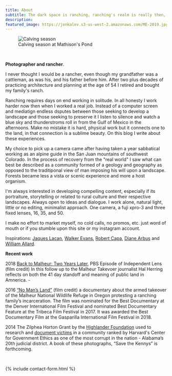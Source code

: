 ```yaml
---
title: About
subtitle: The dark space is ranching, ranching's realm is really then, definable as where most people are absent.
description:
featured_image: https://jonkalev.s3-us-west-2.amazonaws.com/ME-2019.jpg
---
```


<figure>
<img src="https://jonkalev.s3-us-west-2.amazonaws.com/ME-2019.jpg" alt="Calving season">
  <figcaption> Calving season at Mathison's Pond</figcaption>
  </figure>
<br  />

<p> <strong>Photographer and rancher</strong>.
  <p>
    I never thought I would be a rancher, even though my grandfather was a cattleman, as was his, and his father before him.  
    After two plus decades of practicing architecture and planning at the age of 54 I retired and bought my family's ranch.  <p>
    Ranching requires days on end working in solitude. In all honesty I work harder now then when I worked a real job. Instead of a computer screen and mediatign endless dsputes between those seeking to develop a landscape and those seeking to preserve it I listen to silence and watch a blue sky and thunderstroms roll in from the Gulf of Mexico in the afternoons.
    Make no mistake it is hard, physical work but it connects one to the land, in that connection is a sublime beauty. On this blog I write about these experiences.
      
      
  My choice to pick up a camera came after having taken a year sabbatical working as an alpine guide in the San Juan mountains of southwest Colorado. In the process of recovery from the "real world" I saw what can best be described as a community formed of a geology and geography as opposed to the traditiponal view of man imposing his will upon a landscape. Forests became less a vista or scenic experience and more a host organism.
<p>
  I'm always interested in developing compelling content, especially if its portraiture, storytelling or related to rural culture and their respective landscapes. Always open to ideas and dialogue. I work alone, natural light, little or no editing, minimalist approach. One camera, a fuji xpro-3 and three fixed lenses, 16, 35, and 50.
  
  I make no effort to market myself, no cold calls, no promos, etc. just word of mouth or if you stumble upon this site or my instagram account.


<p>Inspirations:  <a href="https://en.wikipedia.org/wiki/Jacques_Lacan">Jaques Lacan</a>,  <a href="https://en.wikipedia.org/wiki/Walker_Evans">Walker Evans</a>,  <a href="https://en.wikipedia.org/wiki/Robert_Capa">Robert Capa</a>, <a href="https://en.wikipedia.org/wiki/Diane_Arbus">Diane Arbus</a> and <a href="https://www.williamalbertallard.com/">William Allard</a>. 

  <br  />

<p>
<strong>Recent work</strong>
  <p> 2018 <a href="http://www.pbs.org/independentlens/videos/back-to-malheur-two-years-later/">Back to Malheur: Two Years Later</a>, PBS Episode of Independent Lens (film credit) In this follow up to the Malheur Takevoer journalist Hal Herring reflects on both the 41 day standoff and meaning of public land in Amnerica.
  -
  <p>2016 <a href="https://www.pbs.org/video/no-mans-land-trailer-yuftvd/">“No Man’s Land”</a> (film credit) a documentary about the armed takeover of the Malheur National Wildlife Refuge in Oregon protesting a ranching family’s incarceration. The film was nominated for the Best Documentary at the Denver International Film Festival and nominated Best Documentary Feature at the Tribeca Film Festival in 2017. It was awarded the Best Documentary Film at the Gasparilla International Film Festival in 2018. 
    
<p>2014 The Zilphea Horton Grant by the <a href="https://www.highlandercenter.org">Highlander Foundation</a> used to research and <a href="https://medium.com/@jonbcarroll/leaked-documents-reveal-dothan-police-department-alleged-to-have-planted-drugs-f89109dc196e"> document victims</a> in a community ranked by Harvard's Center for Government Ethics as one of the most corrupt in the nation - Alabama’s 20th judicial district. A book of these photographs, “Save the Kennys” is forthcoming.
<p>

 <p>




  <br  />
<p>

{% include contact-form.html %}
